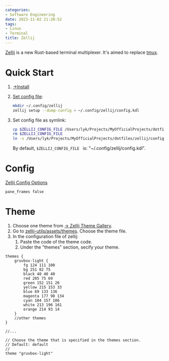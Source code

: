 ```yaml
---
categories:
- Software Engineering
date: 2023-11-02 21:20:52
tags:
- Linux
- Terminal
title: Zellij
---
```


[Zellij](https://zellij.dev/) is a new Rust-based terminal multiplexer. It's aimed to replace [tmux](https://lyk-love.cn/2022/09/13/tmux/).

<!--more-->

# Quick Start

1. [->Install](https://zellij.dev/documentation/installation)

2. [Set config file](https://zellij.dev/documentation/configuration):

   ```sh
   mkdir ~/.config/zellij
   zellij setup --dump-config > ~/.config/zellij/config.kdl
   ```

3. Set config file as symlink:

   ```sh
   cp $ZELLIJ_CONFIG_FILE /Users/lyk/Projects/MyOfficialProjects/dotfiles/zellij/config.kdl
   rm $ZELLIJ_CONFIG_FILE 
   ln -s /Users/lyk/Projects/MyOfficialProjects/dotfiles/zellij/config.kdl $ZELLIJ_CONFIG_FILE
   ```

   By default, `$ZELLIJ_CONFIG_FILE ` is: "~/.config/zellij/config.kdl".

# Config

[Zellij Config Options](https://zellij.dev/documentation/options#options)

`pane_frames false`



# Theme

1. Choose one theme from [-> Zellij Theme Gallery](https://zellij.dev/documentation/theme-gallery#theme-gallery).
2. Go to [zellij-utils/assets/themes](https://github.com/zellij-org/zellij/blob/main/zellij-utils/assets/themes). Choose the theme file.
3. In the configuration file of zellij:
   1. Paste the code of the theme code.
   2. Under the "themes" section, secify your theme.



```kdl
themes {
    gruvbox-light {
        fg 124 111 100
        bg 251 82 75
        black 40 40 40
        red 205 75 69
        green 152 151 26
        yellow 215 153 33
        blue 69 133 136
        magenta 177 98 134
        cyan 104 157 106
        white 213 196 161
        orange 214 93 14
    }
    //other themes
}

//...

// Choose the theme that is specified in the themes section.
// Default: default
//
theme "gruvbox-light"
```